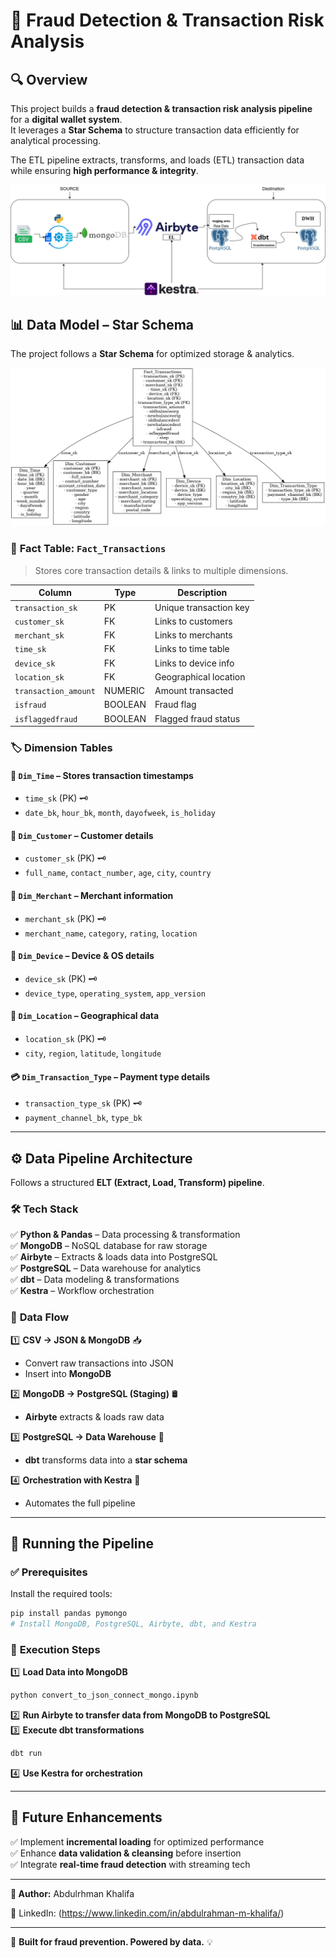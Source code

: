 # 🚀 Fraud Detection & Transaction Risk Analysis

## 🔍 Overview
This project builds a **fraud detection & transaction risk analysis pipeline** for a **digital wallet system**.  
It leverages a **Star Schema** to structure transaction data efficiently for analytical processing.  

The ETL pipeline extracts, transforms, and loads (ETL) transaction data while ensuring **high performance & integrity**.  

![ELT Pipeline](Fraud-Detection-and-Transaction-Risk-Analysis.jpg)

## 📊 Data Model – Star Schema
The project follows a **Star Schema** for optimized storage & analytics.

![Schema](star_schema_pure.png)

### 🏦 **Fact Table: `Fact_Transactions`**
> Stores core transaction details & links to multiple dimensions.

| Column | Type | Description |
|---------|------|-------------|
| `transaction_sk` | PK | Unique transaction key |
| `customer_sk` | FK | Links to customers |
| `merchant_sk` | FK | Links to merchants |
| `time_sk` | FK | Links to time table |
| `device_sk` | FK | Links to device info |
| `location_sk` | FK | Geographical location |
| `transaction_amount` | NUMERIC | Amount transacted |
| `isfraud` | BOOLEAN | Fraud flag |
| `isflaggedfraud` | BOOLEAN | Flagged fraud status |

### 🏷️ **Dimension Tables**
#### 📆 `Dim_Time` – Stores transaction timestamps  
- `time_sk` (PK) 🗝️  
- `date_bk`, `hour_bk`, `month`, `dayofweek`, `is_holiday`  

#### 👤 `Dim_Customer` – Customer details  
- `customer_sk` (PK) 🗝️  
- `full_name`, `contact_number`, `age`, `city`, `country`  

#### 🏬 `Dim_Merchant` – Merchant information  
- `merchant_sk` (PK) 🗝️  
- `merchant_name`, `category`, `rating`, `location`  

#### 📱 `Dim_Device` – Device & OS details  
- `device_sk` (PK) 🗝️  
- `device_type`, `operating_system`, `app_version`  

#### 📍 `Dim_Location` – Geographical data  
- `location_sk` (PK) 🗝️  
- `city`, `region`, `latitude`, `longitude`  

#### 💳 `Dim_Transaction_Type` – Payment type details  
- `transaction_type_sk` (PK) 🗝️  
- `payment_channel_bk`, `type_bk`  

---

## ⚙️ **Data Pipeline Architecture**  
Follows a structured **ELT (Extract, Load, Transform) pipeline**.  

### 🛠️ **Tech Stack**  
✅ **Python & Pandas** – Data processing & transformation  
✅ **MongoDB** – NoSQL database for raw storage  
✅ **Airbyte** – Extracts & loads data into PostgreSQL  
✅ **PostgreSQL** – Data warehouse for analytics  
✅ **dbt** – Data modeling & transformations  
✅ **Kestra** – Workflow orchestration  

### 🔄 **Data Flow**  
1️⃣ **CSV → JSON & MongoDB** 📥  
   - Convert raw transactions into JSON  
   - Insert into **MongoDB**  

2️⃣ **MongoDB → PostgreSQL (Staging)** 🛢️  
   - **Airbyte** extracts & loads raw data  

3️⃣ **PostgreSQL → Data Warehouse** 🎯  
   - **dbt** transforms data into a **star schema**  

4️⃣ **Orchestration with Kestra** 🤖  
   - Automates the full pipeline  

---

## 🚀 **Running the Pipeline**  
### ✅ **Prerequisites**  
Install the required tools:  
```bash
pip install pandas pymongo
# Install MongoDB, PostgreSQL, Airbyte, dbt, and Kestra
```  

### 🔧 **Execution Steps**  
1️⃣ **Load Data into MongoDB**  
```bash
python convert_to_json_connect_mongo.ipynb
```  
2️⃣ **Run Airbyte to transfer data from MongoDB to PostgreSQL**  
3️⃣ **Execute dbt transformations**  
```bash
dbt run
```  
4️⃣ **Use Kestra for orchestration**  

---  

## 🚀 **Future Enhancements**  
✅ Implement **incremental loading** for optimized performance  
✅ Enhance **data validation & cleansing** before insertion  
✅ Integrate **real-time fraud detection** with streaming tech  

---  
**📌 Author:** Abdulrhman Khalifa  

🔗 LinkedIn: (https://www.linkedin.com/in/abdulrahman-m-khalifa/) 

---  

🎯 **Built for fraud prevention. Powered by data.** 💡  
